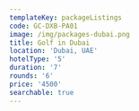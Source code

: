 ```yaml
---
templateKey: packageListings
code: GC-DXB-PA01
image: /img/packages-dubai.png
title: Golf in Dubai
location: 'Dubai, UAE'
hotelType: '5'
duration: '7'
rounds: '6'
price: '4500'
searchable: true
---
```



